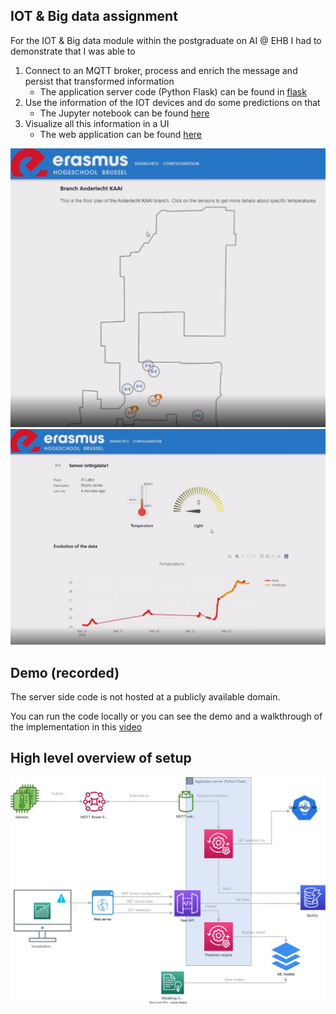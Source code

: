 ## IOT & Big data assignment

For the IOT & Big data module within the postgraduate on AI @ EHB I had to demonstrate that I was able to
1. Connect to an MQTT broker, process and enrich the message and persist that transformed information
    * The application server code (Python Flask) can be found in [flask](./flaskr)
2. Use the information of the IOT devices and do some predictions on that
    * The Jupyter notebook can be found [here](./IOTAssignment.ipynb)
1. Visualize all this information in a UI
    * The web application can be found [here](./app/src)

![Overview Sensors](./sensor-overview.jpg "Overview Sensors")
![Sensor detail and prediction](./sensor-detail.jpg "Sensor Detail")

## Demo (recorded)
The server side code is not hosted at a publicly available domain.

You can run the code locally or you can see the demo and a walkthrough of the implementation in this [video](https://user-images.githubusercontent.com/120823/155517492-061b58d6-2bb5-4dd3-ba29-e5d9fa10ad0c.mp4)


## High level overview of setup

![Architecture](app/src/assets/IOT-assigment.svg "architectural overview")



